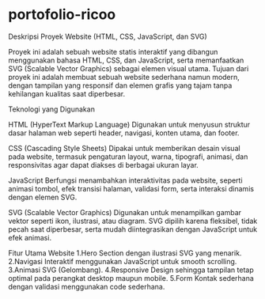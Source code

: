 # portofolio-ricoo
Deskripsi Proyek Website (HTML, CSS, JavaScript, dan SVG)

Proyek ini adalah sebuah website statis interaktif yang dibangun menggunakan bahasa HTML, CSS, dan JavaScript, serta memanfaatkan SVG (Scalable Vector Graphics) sebagai elemen visual utama. Tujuan dari proyek ini adalah membuat sebuah website sederhana namun modern, dengan tampilan yang responsif dan elemen grafis yang tajam tanpa kehilangan kualitas saat diperbesar.

Teknologi yang Digunakan

HTML (HyperText Markup Language)
Digunakan untuk menyusun struktur dasar halaman web seperti header, navigasi, konten utama, dan footer.

CSS (Cascading Style Sheets)
Dipakai untuk memberikan desain visual pada website, termasuk pengaturan layout, warna, tipografi, animasi, dan responsivitas agar dapat diakses di berbagai ukuran layar.

JavaScript
Berfungsi menambahkan interaktivitas pada website, seperti animasi tombol, efek transisi halaman, validasi form, serta interaksi dinamis dengan elemen SVG.

SVG (Scalable Vector Graphics)
Digunakan untuk menampilkan gambar vektor seperti ikon, ilustrasi, atau diagram. SVG dipilih karena fleksibel, tidak pecah saat diperbesar, serta mudah diintegrasikan dengan JavaScript untuk efek animasi.

Fitur Utama Website
1.Hero Section dengan ilustrasi SVG yang menarik.
2.Navigasi Interaktif menggunakan JavaScript untuk smooth scrolling.
3.Animasi SVG (Gelombang).
4.Responsive Design sehingga tampilan tetap optimal pada perangkat desktop maupun mobile.
5.Form Kontak sederhana dengan validasi menggunakan code sederhana.

